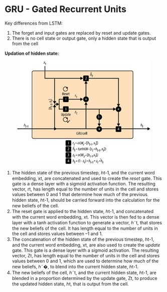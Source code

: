# GRU - Gated Recurrent Units

Key differences from LSTM:

1. The forget and input gates are replaced by reset and update gates.
2. There is no cell state or output gate, only a hidden state that is output from the cell

**Updation of hidden state:**

<figure><img src="../../.gitbook/assets/image (9) (1).png" alt=""><figcaption></figcaption></figure>



1. The hidden state of the previous timestep, ℎt-1, and the current word embedding, xt, are concatenated and used to create the _reset_ gate. This gate is a dense layer with a sigmoid activation function. The resulting vector, rt, has length equal to the number of units in the cell and stores values between 0 and 1 that determine how much of the previous hidden state, ℎt-1, should be carried forward into the calculation for the new beliefs of the cell.
2. The reset gate is applied to the hidden state, ℎt-1, and concatenated with the current word embedding, xt. This vector is then fed to a dense layer with a tanh activation function to generate a vector, ℎ˜t, that stores the new beliefs of the cell. It has length equal to the number of units in the cell and stores values between –1 and 1.
3. The concatenation of the hidden state of the previous timestep, ℎt-1, and the current word embedding, xt, are also used to create the _update_ gate. This gate is a dense layer with a sigmoid activation. The resulting vector, Zt, has length equal to the number of units in the cell and stores values between 0 and 1, which are used to determine how much of the new beliefs, ℎ˜�, to blend into the current hidden state, ℎt-1.
4. The new beliefs of the cell, ℎ˜t, and the current hidden state, ℎt-1, are blended in a proportion determined by the update gate, Zt, to produce the updated hidden state, ℎt, that is output from the cell.
